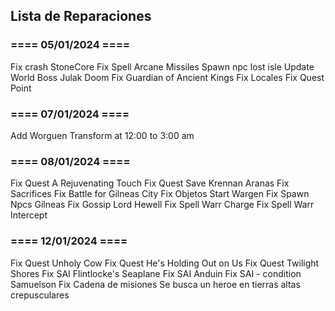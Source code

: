 ## Lista de Reparaciones

### ==== 05/01/2024 ====
Fix crash StoneCore
Fix Spell Arcane Missiles
Spawn npc lost isle
Update World Boss Julak Doom
Fix Guardian of Ancient Kings
Fix Locales
Fix Quest Point

### ==== 07/01/2024 ====
Add Worguen Transform at 12:00 to 3:00 am

### ==== 08/01/2024 ====
Fix Quest A Rejuvenating Touch
Fix Quest Save Krennan Aranas
Fix Sacrifices
Fix Battle for Gilneas City
Fix Objetos Start Wargen
Fix Spawn Npcs Gilneas
Fix Gossip Lord Hewell
Fix Spell Warr Charge
Fix Spell Warr Intercept

### ==== 12/01/2024 ====
Fix Quest Unholy Cow
Fix Quest He\'s Holding Out on Us
Fix Quest Twilight Shores
Fix SAI Flintlocke\'s Seaplane
Fix SAI Anduin
Fix SAI - condition  Samuelson
Fix Cadena de misiones Se busca un heroe en tierras altas crepusculares